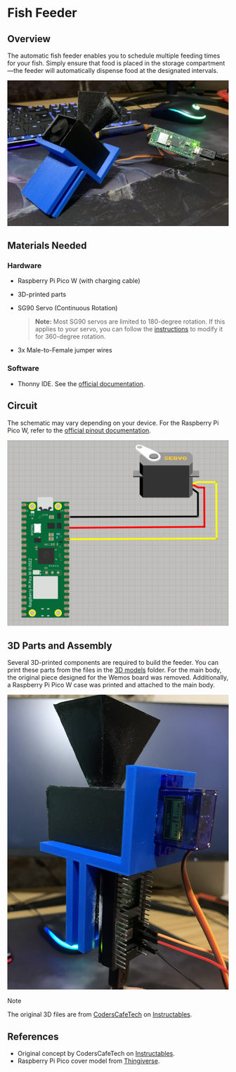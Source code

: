 # Fish Feeder

## Overview

The automatic fish feeder enables you to schedule multiple feeding times for your fish. Simply ensure that food is placed in the storage compartment—the feeder will automatically dispense food at the designated intervals.

![Feeder](../../../docs/graphics/feeder.jpg)

## Materials Needed

### Hardware

- Raspberry Pi Pico W (with charging cable)
- 3D-printed parts
- SG90 Servo (Continuous Rotation)

    > **Note:** Most SG90 servos are limited to 180-degree rotation. If this applies to your servo, you can follow the [instructions](../../../docs/hack-servo.md) to modify it for 360-degree rotation.

- 3x Male-to-Female jumper wires

### Software

- Thonny IDE. See the [official documentation](https://thonny.org/).

## Circuit

The schematic may vary depending on your device. For the Raspberry Pi Pico W, refer to the [official pinout documentation](https://www.raspberrypi.com/documentation/microcontrollers/pico-series.html#:~:text=Raspberry%20Pi%20Pico%20W%20and%20Pico%20WH).

![Feeder-circuit](../../../docs/graphics/feeder-circuit.png)

## 3D Parts and Assembly

Several 3D-printed components are required to build the feeder. You can print these parts from the files in the [3D models](./3D%20models) folder. For the main body, the original piece designed for the Wemos board was removed. Additionally, a Raspberry Pi Pico W case was printed and attached to the main body.

![Feeder assembling](../../../docs/graphics/feeder-assembling.jpg)

> [!NOTE]  
> The original 3D files are from [CodersCafeTech](https://www.instructables.com/member/CodersCafeTech/) on [Instructables](https://www.instructables.com/Aquassist-DIY-Automatic-Fish-Feeder-With-Companion/).

## References

- Original concept by CodersCafeTech on [Instructables](https://www.instructables.com/Aquassist-DIY-Automatic-Fish-Feeder-With-Companion/).
- Raspberry Pi Pico cover model from [Thingiverse](https://www.thingiverse.com/thing:4793356).
